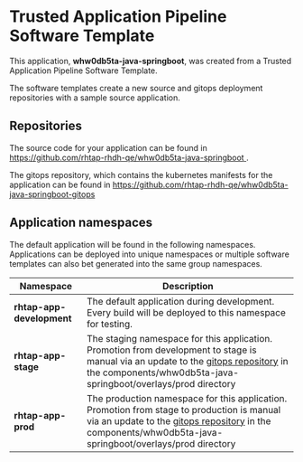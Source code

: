 # Trusted Application Pipeline Software Template

This application, **whw0db5ta-java-springboot**, was created from a Trusted Application Pipeline Software Template.

The software templates create a new source and gitops deployment repositories with a sample source application. 

## Repositories

The source code for your application can be found in [https://github.com/rhtap-rhdh-qe/whw0db5ta-java-springboot ](https://github.com/rhtap-rhdh-qe/whw0db5ta-java-springboot ).
 
The gitops repository, which contains the kubernetes manifests for the application can be found in 
[https://github.com/rhtap-rhdh-qe/whw0db5ta-java-springboot-gitops ](https://github.com/rhtap-rhdh-qe/whw0db5ta-java-springboot-gitops ) 

## Application namespaces 

The default application will be found in the following namespaces. Applications can be deployed into unique namespaces or multiple software templates can also bet generated into the same group namespaces.  

|  Namespace   |  Description   |  
| -------- | -------- |   
| **rhtap-app-development** | The default application during development. Every build will be deployed to this namespace for testing. | 
| **rhtap-app-stage** | The staging namespace for this application. Promotion from development to stage is manual via an update to the [gitops repository](https://github.com/rhtap-rhdh-qe/whw0db5ta-java-springboot-gitops ) in the components/whw0db5ta-java-springboot/overlays/prod directory |  
| **rhtap-app-prod** | The production namespace for this application. Promotion from stage to production is manual via an update to the [gitops repository](https://github.com/rhtap-rhdh-qe/whw0db5ta-java-springboot-gitops ) in the components/whw0db5ta-java-springboot/overlays/prod directory | 